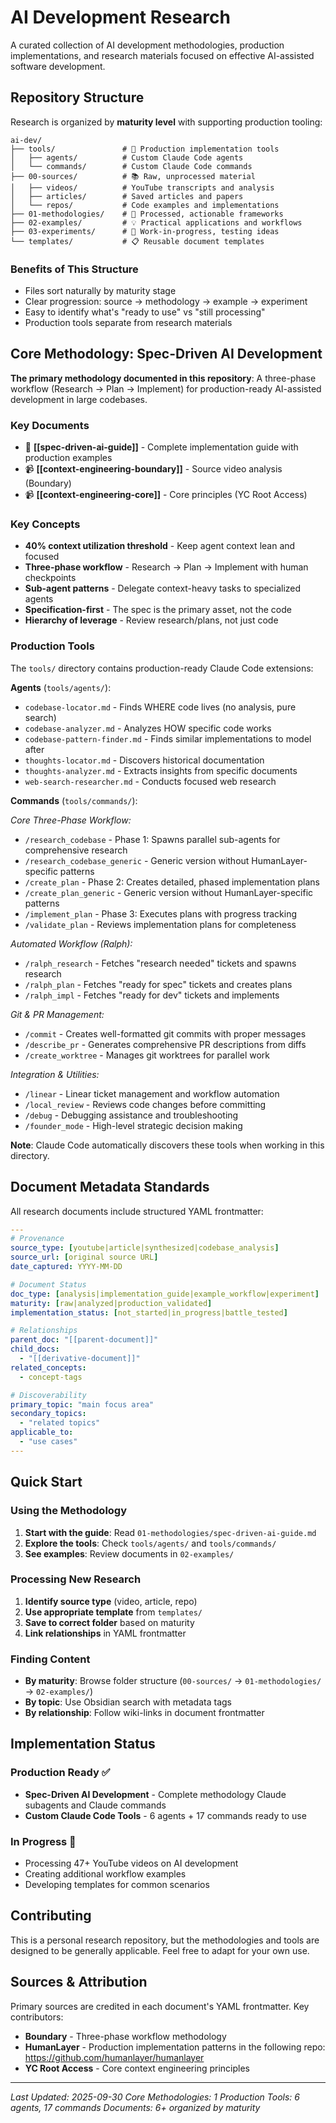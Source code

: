# AI Development Research

A curated collection of AI development methodologies, production implementations, and research materials focused on effective AI-assisted software development.

## Repository Structure

Research is organized by **maturity level** with supporting production tooling:

```
ai-dev/
├── tools/               # 🔧 Production implementation tools
│   ├── agents/          # Custom Claude Code agents
│   └── commands/        # Custom Claude Code commands
├── 00-sources/          # 📚 Raw, unprocessed material
│   ├── videos/          # YouTube transcripts and analysis
│   ├── articles/        # Saved articles and papers
│   └── repos/           # Code examples and implementations
├── 01-methodologies/    # 📘 Processed, actionable frameworks
├── 02-examples/         # 💡 Practical applications and workflows
├── 03-experiments/      # 🧪 Work-in-progress, testing ideas
└── templates/           # 📋 Reusable document templates
```

### Benefits of This Structure

- Files sort naturally by maturity stage
- Clear progression: source → methodology → example → experiment
- Easy to identify what's "ready to use" vs "still processing"
- Production tools separate from research materials

## Core Methodology: Spec-Driven AI Development

**The primary methodology documented in this repository**: A three-phase workflow (Research → Plan → Implement) for production-ready AI-assisted development in large codebases.

### Key Documents

- 📘 **[[spec-driven-ai-guide]]** - Complete implementation guide with production examples
- 📹 **[[context-engineering-boundary]]** - Source video analysis (Boundary)
- 📹 **[[context-engineering-core]]** - Core principles (YC Root Access)

### Key Concepts

- **40% context utilization threshold** - Keep agent context lean and focused
- **Three-phase workflow** - Research → Plan → Implement with human checkpoints
- **Sub-agent patterns** - Delegate context-heavy tasks to specialized agents
- **Specification-first** - The spec is the primary asset, not the code
- **Hierarchy of leverage** - Review research/plans, not just code

### Production Tools

The `tools/` directory contains production-ready Claude Code extensions:

**Agents** (`tools/agents/`):
- `codebase-locator.md` - Finds WHERE code lives (no analysis, pure search)
- `codebase-analyzer.md` - Analyzes HOW specific code works
- `codebase-pattern-finder.md` - Finds similar implementations to model after
- `thoughts-locator.md` - Discovers historical documentation
- `thoughts-analyzer.md` - Extracts insights from specific documents
- `web-search-researcher.md` - Conducts focused web research

**Commands** (`tools/commands/`):

*Core Three-Phase Workflow:*
- `/research_codebase` - Phase 1: Spawns parallel sub-agents for comprehensive research
- `/research_codebase_generic` - Generic version without HumanLayer-specific patterns
- `/create_plan` - Phase 2: Creates detailed, phased implementation plans
- `/create_plan_generic` - Generic version without HumanLayer-specific patterns
- `/implement_plan` - Phase 3: Executes plans with progress tracking
- `/validate_plan` - Reviews implementation plans for completeness

*Automated Workflow (Ralph):*
- `/ralph_research` - Fetches "research needed" tickets and spawns research
- `/ralph_plan` - Fetches "ready for spec" tickets and creates plans
- `/ralph_impl` - Fetches "ready for dev" tickets and implements

*Git & PR Management:*
- `/commit` - Creates well-formatted git commits with proper messages
- `/describe_pr` - Generates comprehensive PR descriptions from diffs
- `/create_worktree` - Manages git worktrees for parallel work

*Integration & Utilities:*
- `/linear` - Linear ticket management and workflow automation
- `/local_review` - Reviews code changes before committing
- `/debug` - Debugging assistance and troubleshooting
- `/founder_mode` - High-level strategic decision making

**Note**: Claude Code automatically discovers these tools when working in this directory.

## Document Metadata Standards

All research documents include structured YAML frontmatter:

```yaml
---
# Provenance
source_type: [youtube|article|synthesized|codebase_analysis]
source_url: [original source URL]
date_captured: YYYY-MM-DD

# Document Status
doc_type: [analysis|implementation_guide|example_workflow|experiment]
maturity: [raw|analyzed|production_validated]
implementation_status: [not_started|in_progress|battle_tested]

# Relationships
parent_doc: "[[parent-document]]"
child_docs:
  - "[[derivative-document]]"
related_concepts:
  - concept-tags

# Discoverability
primary_topic: "main focus area"
secondary_topics:
  - "related topics"
applicable_to:
  - "use cases"
---
```

## Quick Start

### Using the Methodology

1. **Start with the guide**: Read `01-methodologies/spec-driven-ai-guide.md`
2. **Explore the tools**: Check `tools/agents/` and `tools/commands/`
3. **See examples**: Review documents in `02-examples/`

### Processing New Research

1. **Identify source type** (video, article, repo)
2. **Use appropriate template** from `templates/`
3. **Save to correct folder** based on maturity
4. **Link relationships** in YAML frontmatter

### Finding Content

- **By maturity**: Browse folder structure (`00-sources/` → `01-methodologies/` → `02-examples/`)
- **By topic**: Use Obsidian search with metadata tags
- **By relationship**: Follow wiki-links in document frontmatter

## Implementation Status

### Production Ready ✅
- **Spec-Driven AI Development** - Complete methodology Claude subagents and Claude commands
- **Custom Claude Code Tools** - 6 agents + 17 commands ready to use

### In Progress 🔄
- Processing 47+ YouTube videos on AI development
- Creating additional workflow examples
- Developing templates for common scenarios

## Contributing

This is a personal research repository, but the methodologies and tools are designed to be generally applicable. Feel free to adapt for your own use.

## Sources & Attribution

Primary sources are credited in each document's YAML frontmatter. Key contributors:
- **Boundary** - Three-phase workflow methodology
- **HumanLayer** - Production implementation patterns in the following repo: https://github.com/humanlayer/humanlayer
- **YC Root Access** - Core context engineering principles

---

*Last Updated: 2025-09-30*
*Core Methodologies: 1*
*Production Tools: 6 agents, 17 commands*
*Documents: 6+ organized by maturity*
